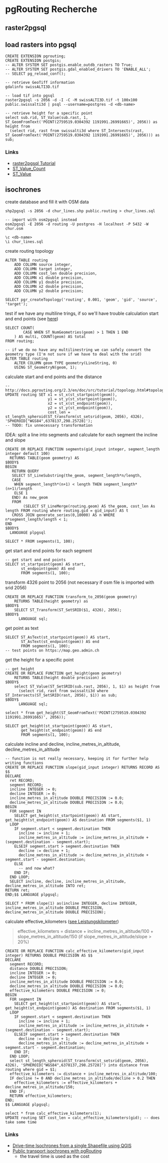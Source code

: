 # pgRouting Recherche

## raster2pgsql

## load rasters into pgsql

```
CREATE EXTENSION pgrouting;
CREATE EXTENSION postgis;
-- ALTER SYSTEM SET postgis.enable_outdb_rasters TO True;
-- ALTER SYSTEM SET postgis.gdal_enabled_drivers TO 'ENABLE_ALL';
-- SELECT pg_reload_conf();
```

```
-- retrieve GeoTiff information
gdalinfo swissALTI3D.tif

-- load tif into pgsql
raster2pgsql -s 2056 -d -I -C -M swissALTI3D.tif -t 100x100 public.swissalti3d | psql --username=postgres -d <db-name>

-- retrieve height for a specific point
select sub.rid, ST_Value(sub.rast, 1, ST_GeomFromText('POINT(2759519.0304392 1191991.26991665)', 2056)) as height from
  (select rid, rast from swissalti3d where ST_Intersects(rast, ST_GeomFromText('POINT(2759519.0304392 1191991.26991665)', 2056))) as sub;

```
### Links

* [raster2pgsql Tutorial](http://suite.opengeo.org/docs/latest/dataadmin/pgGettingStarted/raster2pgsql.html)
* [ST_Value_Count](https://postgis.net/2014/09/26/tip_count_of_pixel_values/)
* [ST_Value](https://postgis.net/docs/manual-dev/RT_ST_Value.html)

## isochrones


create database and fill it with OSM data

```
shp2pgsql -s 2056 -d chur_lines.shp public.routing > chur_lines.sql

-- import with osm2pgsql instead
osm2pgsql -E 2056 -d routing -U postgres -H localhost -P 5432 -W chur.osm

\c <db-name>
\i chur_lines.sql
```

create routing topology

```
ALTER TABLE routing
    ADD COLUMN source integer,
    ADD COLUMN target integer,
    ADD COLUMN cost_len double precision,
    ADD COLUMN x1 double precision,
    ADD COLUMN y1 double precision,
    ADD COLUMN x2 double precision,
    ADD COLUMN y2 double precision;

SELECT pgr_createTopology('routing', 0.001, 'geom', 'gid', 'source', 'target');
```

test if we have any multiline trings, if so we'll have trouble calculation start and end points (see [here](https://gis.stackexchange.com/questions/116414/take-from-multilinestring-the-start-and-end-points))

```
SELECT COUNT(
        CASE WHEN ST_NumGeometries(geom) > 1 THEN 1 END
    ) AS multi, COUNT(geom) AS total
FROM routing;

-- if we do no have any multilinestring we can safely convert the geometry type (I'm not sure if we have to deal with the srid)
ALTER TABLE routing
    ALTER COLUMN geom TYPE geometry(LineString, 0)
    USING ST_GeometryN(geom, 1);
```

calculate start and end points and the distance

```
-- http://docs.pgrouting.org/2.3/en/doc/src/tutorial/topology.html#topology
UPDATE routing SET x1 = st_x(st_startpoint(geom)),
                   y1 = st_y(st_startpoint(geom)),
                   x2 = st_x(st_endpoint(geom)),
                   y2 = st_y(st_endpoint(geom)),
                   cost_len = st_length_spheroid(ST_transform(st_setsrid(geom, 2056), 4326), 'SPHEROID["WGS84",6378137,298.25728]');
-- TODO: fix unnecessary transformation                   
```

IDEA: split a line into segments and calculate for each segment the incline and slope

```
CREATE OR REPLACE FUNCTION segments(gid_input integer, segment_length integer default 100)
  RETURNS TABLE(geom geometry) AS
$BODY$
BEGIN
   RETURN QUERY
   SELECT ST_LineSubstring(the_geom, segment_length*n/length,
   CASE
	WHEN segment_length*(n+1) < length THEN segment_length*(n+1)/length
	ELSE 1
   END) As new_geom
   FROM
        (SELECT ST_LineMerge(routing.geom) AS the_geom, cost_len As length FROM routing where routing.gid = gid_input) AS t
   CROSS JOIN generate_series(0,10000) AS n WHERE n*segment_length/length < 1;
END
$BODY$
  LANGUAGE plpgsql

SELECT * FROM segments(1, 100);
```

get start and end points for each segment

```
-- get start and end points
SELECT st_startpoint(geom) AS start,
       st_endpoint(geom) AS end
       FROM segments(1, 100);
```

transform 4326 point to 2056 (not necessary if osm file is imported with srid 2056)

```
CREATE OR REPLACE FUNCTION transform_to_2056(geom geometry)
    RETURNS TABLE(height geometry) as
$BODY$   
    SELECT ST_Transform(ST_SetSRID($1, 4326), 2056);
$BODY$
      LANGUAGE sql;
```

get point as text

```
SELECT ST_AsText(st_startpoint(geom)) AS start,
       ST_AsText(st_endpoint(geom)) AS end
       FROM segments(1, 100);
-- test points on https://map.geo.admin.ch
```


get the height for a specific point

```
-- get height
CREATE OR REPLACE FUNCTION get_height(geom geometry)
    RETURNS TABLE(height double precision) as
$BODY$   
    select ST_Value(ST_SetSRID(sub.rast, 2056), 1, $1) as height from
      (select rid, rast from swissalti3d where ST_Intersects(ST_SetSRID(rast, 2056), $1)) as sub;
$BODY$
      LANGUAGE sql;

select * from get_height(ST_GeomFromText('POINT(2759519.0304392 1191991.26991665)', 2056));

SELECT get_height(st_startpoint(geom)) AS start,
       get_height(st_endpoint(geom)) AS end
       FROM segments(1, 100);
```

calculate incline and decline, incline_metres_in_altitude, decline_metres_in_altitude

```
-- function is not really necessary, keeping it for further help writing functions
CREATE OR REPLACE FUNCTION slope(gid_input integer) RETURNS RECORD AS $$
DECLARE
  ret RECORD;
  segment RECORD;
  incline INTEGER := 0;
  decline INTEGER := 0;
  incline_metres_in_altitude DOUBLE PRECISION := 0.0;
  decline_metres_in_altitude DOUBLE PRECISION := 0.0;
BEGIN
  FOR segment IN
    SELECT get_height(st_startpoint(geom)) AS start, get_height(st_endpoint(geom)) AS destination FROM segments($1, 1)
  LOOP
    IF segment.start < segment.destination THEN
      incline := incline + 1;
      incline_metres_in_altitude := incline_metres_in_altitude + (segment.destination - segment.start);
    ELSEIF segment.start > segment.destination THEN
      decline := decline + 1;
      decline_metres_in_altitude := decline_metres_in_altitude + segment.start - segment.destination;
    ELSE
      -- and now what?
    END IF;
  END LOOP;
  SELECT incline, decline, incline_metres_in_altitude, decline_metres_in_altitude INTO ret;
RETURN ret;
END;$$ LANGUAGE plpgsql;

SELECT * FROM slope(1) as(incline INTEGER, decline INTEGER, incline_metres_in_altitude DOUBLE PRECISION, decline_metres_in_altitude DOUBLE PRECISION);
```


calculate effective_kilometers ([see Leistungskilometer](https://de.wikipedia.org/wiki/Leistungskilometer))
> effective_kilometers = distance + incline_metres_in_altitude/100 + slope_metres_in_altitude/150 (if slope_metres_in_altitude/slope > 20%)

```
CREATE OR REPLACE FUNCTION calc_effective_kilometers(gid_input integer) RETURNS DOUBLE PRECISION AS $$
DECLARE
  segment RECORD;
  distance DOUBLE PRECISION;
  incline INTEGER := 0;
  decline INTEGER := 0;
  incline_metres_in_altitude DOUBLE PRECISION := 0.0;
  decline_metres_in_altitude DOUBLE PRECISION := 0.0;
  effective_kilometers DOUBLE PRECISION := 0;
BEGIN
  FOR segment IN
    SELECT get_height(st_startpoint(geom)) AS start, get_height(st_endpoint(geom)) AS destination FROM segments($1, 1)
  LOOP
    IF segment.start < segment.destination THEN
      incline := incline + 1;
      incline_metres_in_altitude := incline_metres_in_altitude + (segment.destination - segment.start);
    ELSEIF segment.start > segment.destination THEN
      decline := decline + 1;
      decline_metres_in_altitude := decline_metres_in_altitude + segment.start - segment.destination;
    END IF;
  END LOOP;
  select st_length_spheroid(ST_transform(st_setsrid(geom, 2056), 4326), 'SPHEROID["WGS84",6378137,298.25728]') into distance from routing where gid = $1;
  effective_kilometers := distance + incline_metres_in_altitude/100;
  IF decline != 0 AND decline_metres_in_altitude/decline > 0.2 THEN
    effective_kilometers := effective_kilometers + decline_metres_in_altitude/150;
  END IF;
  RETURN effective_kilometers;
END;
$$ LANGUAGE plpgsql;

select * from calc_effective_kilometers(1);
UPDATE routing SET cost_len = calc_effective_kilometers(gid); -- does take some time
```

### Links

* [Drive-time Isochrones from a single Shapefile using QGIS](https://anitagraser.com/2017/09/11/drive-time-isochrones-from-a-single-shapefile-using-qgis-postgis-and-pgrouting/)
* [Public transport isochrones with pgRouting](https://anitagraser.com/2013/07/07/public-transport-isochrones-with-pgrouting/)
  * the travel time is used as the cost
